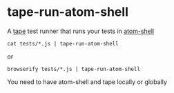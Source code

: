 # tape-run-atom-shell

A [tape](https://github.com/substack/tape) test runner that runs your tests in [atom-shell](https://github.com/atom/atom-shell)

```
cat tests/*.js | tape-run-atom-shell
```
or
```
browserify tests/*.js | tape-run-atom-shell
```

You need to have atom-shell and tape locally or globally
